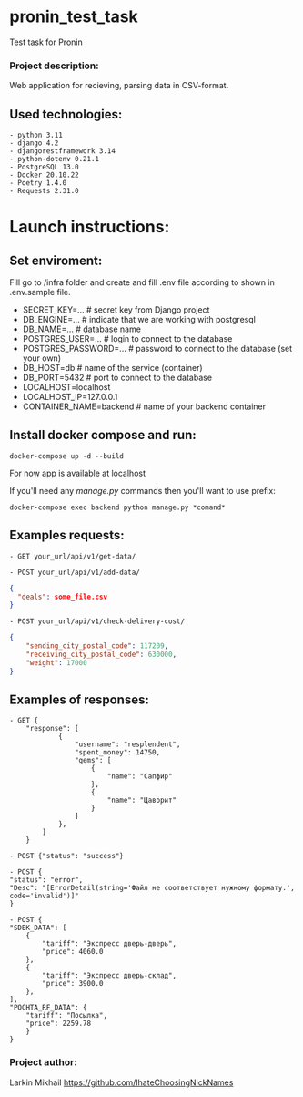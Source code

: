# pronin_test_task
Test task for Pronin


### Project description:

Web application for recieving, parsing data in CSV-format.

Used technologies:
-
    - python 3.11
    - django 4.2
    - djangorestframework 3.14
    - python-dotenv 0.21.1
    - PostgreSQL 13.0
    - Docker 20.10.22
    - Poetry 1.4.0
    - Requests 2.31.0

# Launch instructions:


## Set enviroment:
Fill go to /infra folder and create and fill .env file according to shown in .env.sample file.
- SECRET_KEY=... # secret key from Django project
- DB_ENGINE=... # indicate that we are working with postgresql
- DB_NAME=... # database name
- POSTGRES_USER=... # login to connect to the database
- POSTGRES_PASSWORD=... # password to connect to the database (set your own)
- DB_HOST=db # name of the service (container)
- DB_PORT=5432 # port to connect to the database
- LOCALHOST=localhost
- LOCALHOST_IP=127.0.0.1
- CONTAINER_NAME=backend # name of your backend container


## Install docker compose and run:
    docker-compose up -d --build
For now app is available at localhost


If you'll need any *manage.py* commands then you'll want to use prefix:

    docker-compose exec backend python manage.py *comand*


Examples requests:
-
    - GET your_url/api/v1/get-data/

    - POST your_url/api/v1/add-data/
```json
{
  "deals": some_file.csv
}
```
    - POST your_url/api/v1/check-delivery-cost/
```json
{
    "sending_city_postal_code": 117209,
    "receiving_city_postal_code": 630000,
    "weight": 17000
}
```

Examples of responses:
-
    - GET {
        "response": [
                {
                    "username": "resplendent",
                    "spent_money": 14750,
                    "gems": [
                        {
                            "name": "Сапфир"
                        },
                        {
                            "name": "Цаворит"
                        }
                    ]
                },
            ]
        }

    - POST {"status": "success"}

    - POST {
    "status": "error",
    "Desc": "[ErrorDetail(string='Файл не соответствует нужному формату.', code='invalid')]"
    }

    - POST {
    "SDEK_DATA": [
        {
            "tariff": "Экспресс дверь-дверь",
            "price": 4060.0
        },
        {
            "tariff": "Экспресс дверь-склад",
            "price": 3900.0
        },
    ],
    "POCHTA_RF_DATA": {
        "tariff": "Посылка",
        "price": 2259.78
        }
    }

### Project author:

Larkin Mikhail
https://github.com/IhateChoosingNickNames